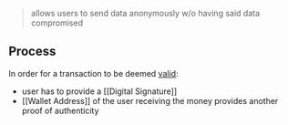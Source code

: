 >allows users to send data anonymously w/o having said data compromised

## Process
In order for a transaction to be deemed <u>valid</u>:
- user has to provide a [[Digital Signature]]
- [[Wallet Address]] of the user receiving the money provides another proof of authenticity
